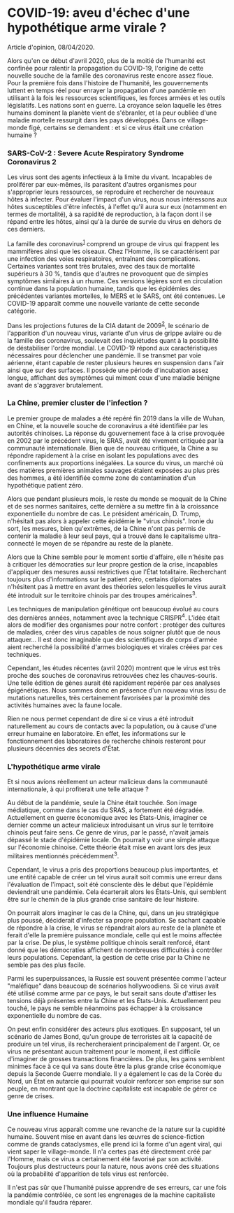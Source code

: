 # COVID-19: aveu d'échec d'une hypothétique arme virale ?

Article d'opinion, 08/04/2020. 

Alors qu'en ce début d'avril 2020, plus de la moitié de l'humanité est confinée pour ralentir la propagation du COVID-19, l'origine de cette nouvelle souche de la famille des coronavirus reste encore assez floue. Pour la première fois dans l'histoire de l'humanité, les gouvernements luttent en temps réel pour enrayer la propagation d'une pandémie en utilisant à la fois les ressources scientifiques, les forces armées et les outils législatifs. Les nations sont en guerre. La croyance selon laquelle les êtres humains dominent la planète vient de s'ébranler, et la peur oubliée d'une maladie mortelle ressurgit dans les pays développés. Dans ce village-monde figé, certains se demandent : et si ce virus était une création humaine ?

### SARS-CoV-2 : Severe Acute Respiratory Syndrome Coronavirus 2

Les virus sont des agents infectieux à la limite du vivant. Incapables de proliférer par eux-mêmes, ils parasitent d'autres organismes pour s'approprier leurs ressources, se reproduire et rechercher de nouveaux hôtes à infecter. Pour évaluer l'impact d'un virus, nous nous intéressons aux hôtes susceptibles d'être infectés, à l'effet qu'il aura sur eux (notamment en termes de mortalité), à sa rapidité de reproduction, à la façon dont il se répand entre les hôtes, ainsi qu'à la durée de survie du virus en dehors de ces derniers.

La famille des coronavirus<sup>[1]</sup> comprend un groupe de virus qui frappent les mammifères ainsi que les oiseaux. Chez l'Homme, ils se caractérisent par une infection des voies respiratoires, entraînant des complications. Certaines variantes sont très brutales, avec des taux de mortalité supérieurs à 30 %, tandis que d'autres ne provoquent que de simples symptômes similaires à un rhume. Ces versions légères sont en circulation continue dans la population humaine, tandis que les épidémies des précédentes variantes mortelles, le MERS et le SARS, ont été contenues. Le COVID-19 apparaît comme une nouvelle variante de cette seconde catégorie.

Dans les projections futures de la CIA datant de 2009<sup>[2]</sup>, le scénario de l'apparition d'un nouveau virus, variante d'un virus de grippe aviaire ou de la famille des coronavirus, soulevait des inquiétudes quant à la possibilité de déstabiliser l'ordre mondial. Le COVID-19 répond aux caractéristiques nécessaires pour déclencher une pandémie. Il se transmet par voie aérienne, étant capable de rester plusieurs heures en suspension dans l'air ainsi que sur des surfaces. Il possède une période d'incubation assez longue, affichant des symptômes qui miment ceux d'une maladie bénigne avant de s'aggraver brutalement.

### La Chine, premier cluster de l'infection ?

Le premier groupe de malades a été repéré fin 2019 dans la ville de Wuhan, en Chine, et la nouvelle souche de coronavirus a été identifiée par les autorités chinoises. La réponse du gouvernement face à la crise provoquée en 2002 par le précédent virus, le SRAS, avait été vivement critiquée par la communauté internationale. Bien que de nouveau critiquée, la Chine a su répondre rapidement à la crise en isolant les populations avec des confinements aux proportions inégalées. La source du virus, un marché où des matières premières animales sauvages étaient exposées au plus près des hommes, a été identifiée comme zone de contamination d'un hypothétique patient zéro.

Alors que pendant plusieurs mois, le reste du monde se moquait de la Chine et de ses normes sanitaires, cette dernière a su mettre fin à la croissance exponentielle du nombre de cas. Le président américain, D. Trump, n'hésitait pas alors à appeler cette épidémie le "virus chinois". Ironie du sort, les mesures, bien qu'extrêmes, de la Chine n'ont pas permis de contenir la maladie à leur seul pays, qui a trouvé dans le capitalisme ultra-connecté le moyen de se répandre au reste de la planète.

Alors que la Chine semble pour le moment sortie d'affaire, elle n'hésite pas à critiquer les démocraties sur leur propre gestion de la crise, incapables d'appliquer des mesures aussi restrictives que l'État totalitaire. Recherchant toujours plus d'informations sur le patient zéro, certains diplomates n'hésitent pas à mettre en avant des théories selon lesquelles le virus aurait été introduit sur le territoire chinois par des troupes américaines<sup>3</sup>.

Les techniques de manipulation génétique ont beaucoup évolué au cours des dernières années, notamment avec la technique CRISPR<sup>4</sup>. L'idée était alors de modifier des organismes pour notre confort : protéger des cultures de maladies, créer des virus capables de nous soigner plutôt que de nous attaquer... Il est donc imaginable que des scientifiques de corps d'armée aient recherché la possibilité d'armes biologiques et virales créées par ces techniques.

Cependant, les études récentes (avril 2020) montrent que le virus est très proche des souches de coronavirus retrouvées chez les chauves-souris. Une telle édition de gènes aurait été rapidement repérée par ces analyses épigénétiques. Nous sommes donc en présence d'un nouveau virus issu de mutations naturelles, très certainement favorisées par la proximité des activités humaines avec la faune locale.

Rien ne nous permet cependant de dire si ce virus a été introduit naturellement au cours de contacts avec la population, ou à cause d'une erreur humaine en laboratoire. En effet, les informations sur le fonctionnement des laboratoires de recherche chinois resteront pour plusieurs décennies des secrets d'État.

### L'hypothétique arme virale

Et si nous avions réellement un acteur malicieux dans la communauté internationale, à qui profiterait une telle attaque ?

Au début de la pandémie, seule la Chine était touchée. Son image médiatique, comme dans le cas du SRAS, a fortement été dégradée. Actuellement en guerre économique avec les États-Unis, imaginer ce dernier comme un acteur malicieux introduisant un virus sur le territoire chinois peut faire sens. Ce genre de virus, par le passé, n'avait jamais dépassé le stade d'épidémie locale. On pourrait y voir une simple attaque sur l'économie chinoise. Cette théorie était mise en avant lors des jeux militaires mentionnés précédemment<sup>3</sup>.

Cependant, le virus a pris des proportions beaucoup plus importantes, et une entité capable de créer un tel virus aurait soit commis une erreur dans l'évaluation de l'impact, soit été consciente dès le début que l'épidémie deviendrait une pandémie. Cela écarterait alors les États-Unis, qui semblent être sur le chemin de la plus grande crise sanitaire de leur histoire.

On pourrait alors imaginer le cas de la Chine, qui, dans un jeu stratégique plus poussé, déciderait d'infecter sa propre population. Se sachant capable de répondre à la crise, le virus se répandrait alors au reste de la planète et ferait d'elle la première puissance mondiale, celle qui est le moins affectée par la crise. De plus, le système politique chinois serait renforcé, étant donné que les démocraties affichent de nombreuses difficultés à contrôler leurs populations. Cependant, la gestion de cette crise par la Chine ne semble pas des plus facile.

Parmi les superpuissances, la Russie est souvent présentée comme l'acteur "maléfique" dans beaucoup de scénarios hollywoodiens. Si ce virus avait été utilisé comme arme par ce pays, le but serait sans doute d'attiser les tensions déjà présentes entre la Chine et les États-Unis. Actuellement peu touché, le pays ne semble néanmoins pas échapper à la croissance exponentielle du nombre de cas.

On peut enfin considérer des acteurs plus exotiques. En supposant, tel un scénario de James Bond, qu'un groupe de terroristes ait la capacité de produire un tel virus, ils rechercheraient principalement de l'argent. Or, ce virus ne présentant aucun traitement pour le moment, il est difficile d'imaginer de grosses transactions financières. De plus, les gains semblent minimes face à ce qui va sans doute être la plus grande crise économique depuis la Seconde Guerre mondiale. Il y a également le cas de la Corée du Nord, un État en autarcie qui pourrait vouloir renforcer son emprise sur son peuple, en montrant que la doctrine capitaliste est incapable de gérer ce genre de crises.

### Une influence Humaine

Ce nouveau virus apparaît comme une revanche de la nature sur la cupidité humaine. Souvent mise en avant dans les œuvres de science-fiction comme de grands cataclysmes, elle prend ici la forme d'un agent viral, qui vient saper le village-monde. Il n'a certes pas été directement créé par l'Homme, mais ce virus a certainement été favorisé par son activité. Toujours plus destructeurs pour la nature, nous avons créé des situations où la probabilité d'apparition de tels virus est renforcée.

Il n'est pas sûr que l'humanité puisse apprendre de ses erreurs, car une fois la pandémie contrôlée, ce sont les engrenages de la machine capitaliste mondiale qu'il faudra réparer.

[1]: https://en.wikipedia.org/wiki/Coronavirus
[2]: http://www.bnfa.fr/livre?biblionumber=5275#telechargement-format-pdf-resultat-5275
[3]: https://www.liberation.fr/checknews/2020/03/22/pourquoi-la-chine-accuse-t-elle-les-etats-unis-d-avoir-importe-le-virus_1782638
[4]: https://en.wikipedia.org/wiki/CRISPR
